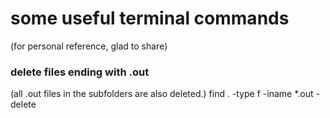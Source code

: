 # some useful terminal commands
(for personal reference, glad to share)

### delete files ending with .out
(all .out files in the subfolders are also deleted.)
find . -type f -iname \*.out -delete
